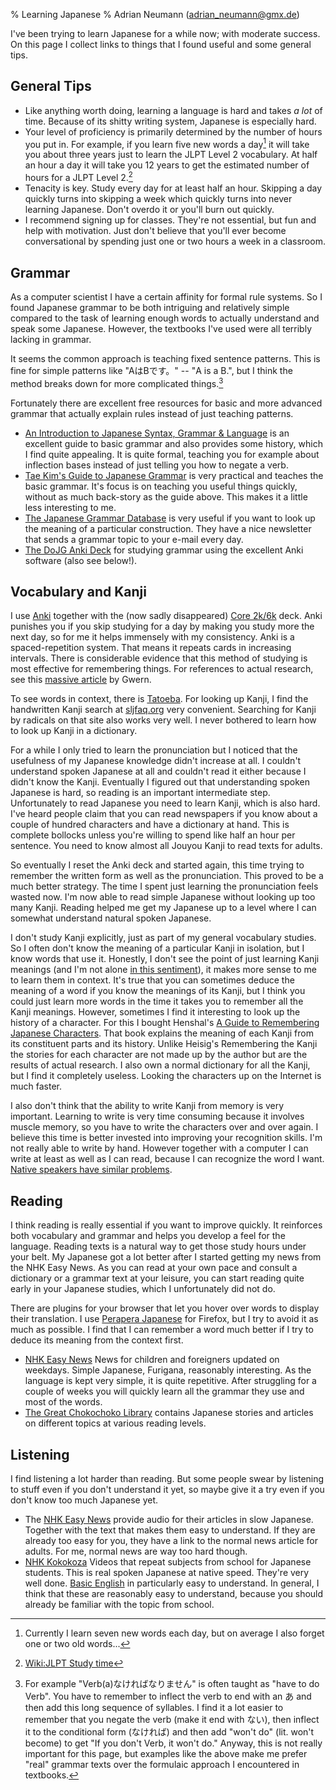 % Learning Japanese
% Adrian Neumann (adrian_neumann@gmx.de)

I've been trying to learn Japanese for a while now; with moderate success. On this page I collect links to things that I found useful and some general tips. 

General Tips
------------

* Like anything worth doing, learning a language is hard and takes *a lot* of time. Because of its shitty writing system, Japanese is especially hard. 
* Your level of proficiency is primarily determined by the number of hours you put in. For example, if you learn five new words a day[^1] it will take you about three years just to learn the JLPT Level 2 vocabulary. At half an hour a day it will take you 12 years to get the estimated number of hours for a JLPT Level 2.[^3]
* Tenacity is key. Study every day for at least half an hour. Skipping a day quickly turns into skipping a week which quickly turns into never learning Japanese. Don't overdo it or you'll burn out quickly.
* I recommend signing up for classes. They're not essential, but fun and help with motivation. Just don't believe that you'll ever become conversational by spending just one or two hours a week in a classroom.

Grammar
-------

As a computer scientist I have a certain affinity for formal rule systems. So I found Japanese grammar to be both intriguing and relatively simple compared to the task of learning enough words to actually understand and speak some Japanese. However, the textbooks I've used were all terribly lacking in grammar. 

It seems the common approach is teaching fixed sentence patterns. This is fine for simple patterns like "AはBです。" -- "A is a B.", but I think the method breaks down for more complicated things.[^2]

Fortunately there are excellent free resources for basic and more advanced grammar that actually explain rules instead of just teaching patterns.

* [An Introduction to Japanese Syntax, Grammar & Language](http://pomax.github.io/nrGrammar/) is an excellent guide to basic grammar and also provides some history, which I find quite appealing. It is quite formal, teaching you for example about inflection bases instead of just telling you how to negate a verb. 
* [Tae Kim's Guide to Japanese Grammar](http://www.guidetojapanese.org/learn/grammar) is very practical and teaches the basic grammar. It's focus is on teaching you useful things quickly, without as much back-story as the guide above. This makes it a little less interesting to me.
* [The Japanese Grammar Database](http://www.jgram.org/) is very useful if you want to look up the meaning of a particular construction. They have a nice newsletter that sends a grammar topic to your e-mail every day.
* [The DoJG Anki Deck](http://dojgdeck.neocities.org/) for studying grammar using the excellent Anki software (also see below!).

Vocabulary and Kanji
--------------------

I use [Anki](http://ankisrs.net/) together with the (now sadly disappeared) [Core 2k/6k](https://www.reddit.com/r/LearnJapanese/comments/300a4b/request_old_anki_core_2k6k_optimized_deck/) deck. Anki punishes you if you skip studying for a day by making you study more the next day, so for me it helps immensely with my consistency. Anki is a spaced-repetition system. That means it repeats cards in increasing intervals. There is considerable evidence that this method of studying is most effective for remembering things. For references to actual research, see this [massive article](https://www.gwern.net/Spaced%20repetition) by Gwern.

To see words in context, there is [Tatoeba](https://tatoeba.org/eng). For looking up Kanji, I find the handwritten Kanji search at [sljfaq.org](http://kanji.sljfaq.org) very convenient. Searching for Kanji by radicals on that site also works very well. I never bothered to learn how to look up Kanji in a dictionary.

For a while I only tried to learn the pronunciation but I noticed that the usefulness of my Japanese knowledge didn't increase at all. I couldn't understand spoken Japanese at all and couldn't read it either because I didn't know the Kanji. Eventually I figured out that understanding spoken Japanese is hard, so reading is an important intermediate step. Unfortunately to read Japanese you need to learn Kanji, which is also hard. I've heard people claim that you can read newspapers if you know about a couple of hundred characters and have a dictionary at hand. This is complete bollocks unless you're willing to spend like half an hour per sentence. You need to know almost all Jouyou Kanji to read texts for adults.

So eventually I reset the Anki deck and started again, this time trying to remember the written form as well as the pronunciation. This proved to be a much better strategy. The time I spent just learning the pronunciation feels wasted now. I'm now able to read simple Japanese without looking up too many Kanji. Reading helped me get my Japanese up to a level where I can somewhat understand natural spoken Japanese.

I don't study Kanji explicitly, just as part of my general vocabulary studies. So I often don't know the meaning of a particular Kanji in isolation, but I know words that use it. Honestly, I don't see the point of just learning Kanji meanings (and I'm not alone [in this sentiment](http://www.guidetojapanese.org/blog/2008/01/31/final-thoughts-on-remembering-the-kanji/)), it makes more sense to me to learn them in context. It's true that you can sometimes deduce the meaning of a word if you know the meanings of its Kanji, but I think you could just learn more words in the time it takes you to remember all the Kanji meanings. However, sometimes I find it interesting to look up the history of a character. For this I bought Henshal's [A Guide to Remembering Japanese Characters](http://www.tuttlepublishing.com/language-books/japanese/kanji-books/a-guide-to-remembering-japanese-characters). That book explains the meaning of each Kanji from its constituent parts and its history. Unlike Heisig's Remembering the Kanji the stories for each character are not made up by the author but are the results of actual research. I also own a normal dictionary for all the Kanji, but I find it completely useless. Looking the characters up on the Internet is much faster.

I also don't think that the ability to write Kanji from memory is very important. Learning to write is very time consuming because it involves muscle memory, so you have to write the characters over and over again. I believe this time is better invested into improving your recognition skills. I'm not really able to write by hand. However together with a computer I can write at least as well as I can read, because I can recognize the word I want. [Native speakers have similar problems](http://languagelog.ldc.upenn.edu/nll/?p=2473).

Reading
-------

I think reading is really essential if you want to improve quickly. It reinforces both vocabulary and grammar and helps you develop a feel for the language. Reading texts is a natural way to get those study hours under your belt. My Japanese got a lot better after I started getting my news from the NHK Easy News. As you can read at your own pace and consult a dictionary or a grammar text at your leisure, you can start reading quite early in your Japanese studies, which I unfortunately did not do.

There are plugins for your browser that let you hover over words to display their translation. I use [Perapera Japanese](https://addons.mozilla.org/en-US/firefox/addon/perapera-kun-japanese-popup-tr/) for Firefox, but I try to avoid it as much as possible. I find that I can remember a word much better if I try to deduce its meaning from the context first.

* [NHK Easy News](http://www3.nhk.or.jp/news/easy/) News for children and foreigners updated on weekdays. Simple Japanese, Furigana, reasonably interesting. As the language is kept very simple, it is quite repetitive. After struggling for a couple of weeks you will quickly learn all the grammar they use and most of the words. 
* [The Great Chokochoko Library](https://chokochoko.wordpress.com/the-great-library/) contains Japanese stories and articles on different topics at various reading levels.

Listening
---------

I find listening a lot harder than reading. But some people swear by listening to stuff even if you don't understand it yet, so maybe give it a try even if you don't know too much Japanese yet.

* The [NHK Easy News](http://www3.nhk.or.jp/news/easy/) provide audio for their articles in slow Japanese. Together with the text that makes them easy to understand. If they are already too easy for you, they have a link to the normal news article for adults. For me, normal news are way too hard though.
* [NHK Kokokoza](http://www.nhk.or.jp/kokokoza/) Videos that repeat subjects from school for Japanese students. This is real spoken Japanese at native speed. They're very well done. [Basic English](http://www.nhk.or.jp/kokokoza/tv/basiceng_sp/) in particularly easy to understand. In general, I think that these are reasonably easy to understand, because you should already be familiar with the topic from school. 

[^1]: Currently I learn seven new words each day, but on average I also forget one or two old words...
[^2]: For example "Verb(a)なければなりません" is often taught as "have to do Verb". You have to remember to inflect the verb to end with an あ and then add this long sequence of syllables. I find it a lot easier to remember that you negate the verb (make it end with ない), then inflect it to the conditional form (なければ) and then add "won't do" (lit. won't become) to get "If you don't Verb, it won't do." Anyway, this is not really important for this page, but examples like the above make me prefer "real" grammar texts over the formulaic approach I encountered in textbooks.
[^3]: [Wiki:JLPT Study time](https://en.wikipedia.org/wiki/Japanese-Language_Proficiency_Test#Estimated_Study_Time)
